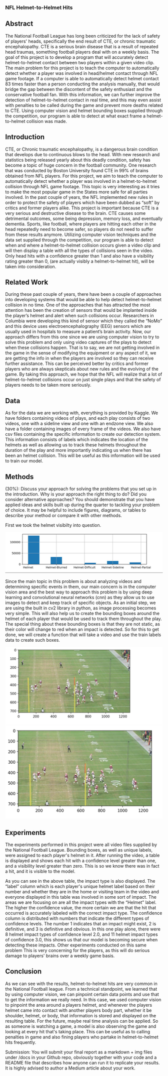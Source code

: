 ### NFL Helmet-to-Helmet Hits

## Abstract

The National Football League has long been criticized for the lack of safety of players' heads, specifically the end result of CTE, or chronic traumatic encephalopathy. CTE is a serious brain disease that is a result of repeated head traumas, something football players deal with on a weekly basis. The goal of this project is to develop a program that will accurately detect helmet-to-helmet contact between two players within a given video clip. The main problem for this project is to teach the computer to automatically detect whether a player was involved in head/helmet contact through NFL game footage. If a computer is able to automatically detect helmet contact 83 times faster than a person conducting the analysis manually, that would bridge the gap between the discontent of the safety enthusiast and the conservative football fan. With this information, we can further improve the detection of helmet-to-helmet contact in real time, and this may even assist with penalties to be called during the game and prevent more deaths related to CTE. Using computer vision and helmet bounding boxes supplied through the competition, our program is able to detect at what exact frame a helmet-to-helmet collision was made.

## Introduction

CTE, or Chronic traumatic encephalopathy, is a dangerous brain condition that develops due to continuous blows to the head. With new research and statistics being released yearly about this deadly condition, safety has become a topic of huge concern in the football community. One research that was conducted by Boston University found CTE in 99% of brains obtained from NFL players. For this project, we aim to teach the computer to automatically detect whether a player was involved in a helmet-to-helmet collision through NFL game footage. This topic is very interesting as it tries to make the most popular game in the States more safe for all parties involved. In the past couple of years, the NFL implemented new rules in order to protect the safety of players which have been dubbed as “soft” by critics and former players alike. This project is important because CTE is a very serious and destructive disease to the brain. CTE causes some detrimental outcomes, some being depression, memory loss, and eventually dementia. Sports, like football, where players are hitting each other in the head repeatedly need to become safer, so players do not need to suffer from these results anymore. Utilizing computer vision techniques and the data set supplied through the competition, our program is able to detect when and where a helmet-to-helmet collision occurs given a video clip and will then display a table with all the types of collisions seen in the video. Only head hits with a confidence greater than 1 and also have a visibility rating greater than 0, (are actually visibly a helmet-to-helmet hit), will be taken into consideration.




## Related Work

During these past couple of years, there have been a couple of approaches into developing systems that would be able to help detect helmet-to-helmet collision in no time. One of the approaches that has attracted the most attention has been the creation of sensors that would be implanted inside the player’s helmet and alert when such collisions occur. Researchers in Columbia were developing this kind of sensor which they called the “NoMo” and this device uses electroencephalography (EEG) sensors which are usually used in hospitals to measure a patient’s brain activity. Now, our approach differs from this one since we are using computer vision to try to solve this problem and only using video captures of the plays to detect when these collisions happen. That is to say, we are not getting involved in the game in the sense of modifying the equipment or any aspect of it, we are getting the info in when the players are involved so they can receive further assistance. This can be perceived better by critics and former players who are always skepticals about new rules and the evolving of the game. By taking this approach, we hope that the NFL will realize that a lot of helmet-to-helmet collisions occur on just single plays and that the safety of players needs to be taken more seriously.

## Data
As for the data we are working with, everything is provided by Kaggle. We have folders containing videos of plays, and each play consists of two videos, one with a sideline view and one with an endzone view. We also have a folder containing images of every frame of the videos. We also have csv files containing the specific information to create our detection system. This information consists of labels which indicates the location of the helmets as well as allowing us to track these helmets throughout the duration of the play and more importantly indicating us when there has been an helmet collision. This will be useful as this information will be used to train our model.

## Methods

(30%): Discuss your approach for solving the problems that you set up in the introduction. Why is your approach the right thing to do? Did you consider alternative approaches? You should demonstrate that you have applied ideas and skills built up during the quarter to tackling your problem of choice. It may be helpful to include figures, diagrams, or tables to describe your method or compare it with other methods.

First we took the helmet visibilty into question.

![image](Images/helmet_visibility.JPG)

Since the main topic in this problem is about analyzing videos and determining specific events in them, our main concern is in the computer vision area and the best way to approach this problem is by using deep learning and convolutional neural networks (cnn) as they allow us to use images to detect and keep track of specific objects. As an initial step, we are using the built in cv2 library in python, as image processing becomes very simple. This will also help us to create the bounding boxes around the helmet of each player that would be used to track them throughout the play. The special thing about these bounding boxes is that they are not static, as their color will change to red when an impact is detected. So for this to get done, we will create a function that will take a video and use the train labels data to create such boxes. 

![image](Images/image_sample.JPG)
![image](Images/image_bounding_boxes.JPG)



## Experiments

The experiments performed in this project were all video files supplied by the National Football League. Bounding boxes, as well as unique labels, were assigned to each player's helmet in it. After running the video, a table is displayed and shows each hit with a confidence level greater than one, and a visibility level greater than zero. This is so we know there was in fact a hit, and it is visible to the model. 

As you can see in the above table, the impact type is also displayed. The “label” column which is each player's unique helmet label based on their number and whether they are in the home or visiting team in the video and everyone displayed in this table was involved in some sort of impact. The areas we are focusing on are all the impact types with the “Helmet” label. The higher the confidence value, the more certain we are that the hit that occurred is accurately labeled with the correct impact type. The confidence column is distributed with numbers that indicate the different types of confidence levels. The number 1 indicates that an impact might exist, 2 is definitive, and 3 is definitive and obvious. In this one play alone, there were 8 helmet impact types of confidence level 2.0, and 11 helmet impact types of confidence 3.0, this shows us that our model is becoming secure when detecting these impacts. Other experiments conducted on this same problem This is very concerning for the players, as this will do serious damage to players' brains over a weekly game basis. 

## Conclusion

As we can see with the results, helmet-to-helmet hits are very common in the National Football league. From a technical standpoint, we learned that by using computer vision, we can pinpoint certain data points and use that to get the information we really need. In this case, we used computer vision to pinpoint the area around a players helmet, and whenever the players helmet came into contact with another players body part, whether it be shoulder, helmet, or body, that information is stored and displayed on the resulting table. For the future, maybe real time analysis can be applied. So as someone is watching a game, a model is also observing the game and looking at every hit that's taking place. This can be useful as to calling penalties in game and also fining players who partake in helmet-to-helmet hits frequently.



Submission: You will submit your final report as a markdown + img files under /docs in your Github repo, obviously together with your code and a README file that describes how anyone can run it to replicate your results. It is highly advised to author a Medium article about your work.
